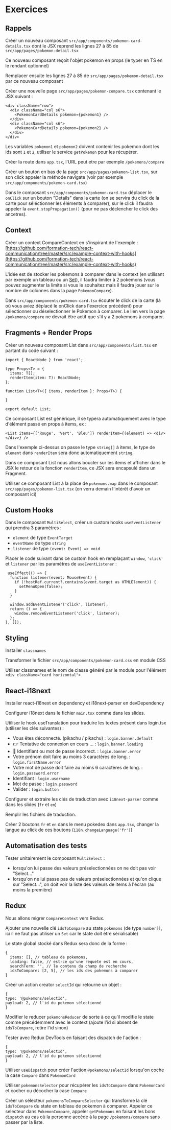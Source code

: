 # Exercices

## Rappels

Créer un nouveau composant `src/app/components/pokemon-card-details.tsx` dont le JSX reprend les lignes 27 à 85
de `src/app/pages/pokemon-detail.tsx`

Ce nouveau composant reçoit l'objet pokemon en props (le typer en TS en le rendant optionnel)

Remplacer ensuite les lignes 27 à 85 de `src/app/pages/pokemon-detail.tsx` par ce nouveau composant

Créer une nouvelle page `src/app/pages/pokemon-compare.tsx` contenant le JSX suivant :

```
<div className="row">
  <div className="col s6">
  	<PokemonCardDetails pokemon={pokemon1} />
  </div>
  <div className="col s6">
  	<PokemonCardDetails pokemon={pokemon2} />
  </div>
</div>
```

Les variables `pokemon1` et `pokemon2` doivent contenir les pokemon dont les ids sont `1` et `2`, utiliser le
service `getPokemon` pour les récupérer.

Créer la route dans `app.tsx`, l'URL peut etre par exemple `/pokemons/compare`

Créer un bouton en bas de la page `src/app/pages/pokemon-list.tsx`, sur son click appeler la méthode navigate (voir par
exemple `src/app/components/pokemon-card.tsx`)

Dans le composant `src/app/components/pokemon-card.tsx` déplacer le `onClick` sur un bouton "Details" dans la carte (on
se servira du click de la carte pour séléctionner les éléments à comparer), sur le click il faudra appeler
la `event.stopPropagation()` (pour ne pas déclencher le click des ancetres).

## Context

Créer un context CompareContext en s'inspirant de l'exemple :
[https://github.com/formation-tech/react-communication/tree/master/src/example-context-with-hooks](https://github.com/formation-tech/react-communication/tree/master/src/example-context-with-hooks)

L'idée est de stocker les pokemons à comparer dans le context (en utilisant par exemple un tableau ou un [Set](https://developer.mozilla.org/en-US/docs/Web/JavaScript/Reference/Global_Objects/Set/has)), il faudra limiter à 2 pokemons (vous pouvez augmenter la limite si vous le souhaitez mais il faudra jouer sur le nombre de colonnes dans la page `PokemonCompare`).

Dans `src/app/components/pokemon-card.tsx` écouter le click de la carte (là où vous aviez déplacé le onClick dans l'exercice précédent) pour sélectionner ou déselectionner le Pokemon à comparer. Le lien vers la page `/pokemons/compare` ne devrait être actif que s'il y a 2 pokemons à comparer.

## Fragments + Render Props

Créer un nouveau composant List dans `src/app/components/list.tsx` en partant du code suivant :

```
import { ReactNode } from 'react';

type Props<T> = {
  items: T[];
  renderItem(item: T): ReactNode;
};

function List<T>({ items, renderItem }: Props<T>) {

}

export default List;
```

Ce composant List est générique, il se typera automatiquement avec le type d'élément passé en props à items, ex :

```
<List items={['Rouge', 'Vert', 'Bleu']} renderItem={(element) => <div></div>} />
````

Dans l'exemple ci-dessus on passe le type `string[]` à items, le type de `element` dans `renderItem` sera donc automatiquement `string`.

Dans ce composant List nous allons boucler sur les items et afficher dans le JSX le retour de la fonction `renderItem`, ce JSX sera encapsulé dans un Fragment.

Utiliser ce composant List à la place de `pokemons.map` dans le composant `src/app/pages/pokemon-list.tsx` (on verra demain l'intérêt d'avoir un composant ici)


## Custom Hooks

Dans le composant `MultiSelect`, créer un custom hooks `useEventListener` qui prendra 3 paramètres :
- `element` de type `EventTarget`
- `eventName` de type `string`
- `listener` de type `(event: Event) => void`

Placer le code suivant dans ce custom hook en remplaçant `window`, `'click'` et `listener` par les paramètres de `useEventListener` :

```
 useEffect(() => {
  function listener(event: MouseEvent) {
    if (!hostRef.current?.contains(event.target as HTMLElement)) {
      setMenuOpen(false);
    }
  }

  window.addEventListener('click', listener);
  return () => {
    window.removeEventListener('click', listener);
  };
}, []);
```

## Styling

Installer `classnames`

Transformer le fichier `src/app/components/pokemon-card.css` en module CSS

Utiliser classnames et le nom de classe généré par le module pour l'élément `<div className="card horizontal">`

## React-i18next

Installer react-i18next en dependency et i18next-parser en devDependency

Configurer i18next dans le fichier `main.tsx` comme dans les slides.

Utiliser le hook useTranslation pour traduire les textes présent dans login.tsx (utiliser les clés suivantes) :
- Vous êtes déconnecté. (pikachu / pikachu) : `login.banner.default`
- 👉 Tentative de connexion en cours ... : `login.banner.loading`
- 🔐 Identifiant ou mot de passe incorrect. : `login.banner.error`
- Votre prénom doit faire au moins 3 caractères de long. : `login.firstName.error`
- Votre mot de passe doit faire au moins 6 caractères de long. : `login.password.error`
- Identifiant : `login.username`
- Mot de passe : `login.password`
- Valider : `login.button`

Configurer et extraire les clés de traduction avec `i18next-parser` comme dans les slides (`fr` et `en`)

Remplir les fichiers de traduction.

Créer 2 boutons `fr` et `en` dans le menu pokedex dans `app.tsx`, changer la langue au click de ces boutons (`i18n.changeLanguage('fr')`)

## Automatisation des tests

Tester unitairement le composant `MultiSelect` :
- lorsqu'on lui passe des valeurs préselectionnées on ne doit pas voir "Select..."
- lorsqu'on ne lui passe pas de valeurs préselectionnées et qu'on clique sur "Select...", on doit voir la liste des valeurs de items à l'écran (au moins la première)

## Redux

Nous allons migrer `CompareContext` vers Redux.

Ajouter une nouvelle clé `idsToCompare` au state `pokemons` (de type `number[]`, ici il ne faut pas utiliser un `Set` car le state doit être sérialisable)

Le state global stocké dans Redux sera donc de la forme :
```
{
  items: [], // tableau de pokemons,
  loading: false, // est-ce qu'une requete est en cours,
  searchTerm: '', // le contenu du champ de recherche
  idsToCompare: [2, 5], // les ids des pokemons à comparer
}
```

Créer un action creator `selectId` qui retourne un objet :

```
{
type: '@pokemons/selectId',
payload: 2, // l'id du pokemon sélectionné
}
```

Modifier le reducer `pokemonsReducer` de sorte à ce qu'il modifie le state comme précédemment avec le context (ajoute l'id si absent de `idsToCompare`, retire l'id sinon)

Tester avec Redux DevTools en faisant des dispatch de l'action :

```
{
type: '@pokemons/selectId',
payload: 2, // l'id du pokemon sélectionné
}
```

Utiliser `useDispatch` pour créer l'action `@pokemons/selectId` lorsqu'on coche la case `Compare` dans `PokemonCard`

Utiliser `pokemonsSelector` pour récupérer les `idsToCompare` dans `PokemonCard` et cocher ou décocher la case `Compare`

Créer un sélecteur `pokemonsToCompareSelector` qui transforme la clé `idsToCompare` du state en tableau de pokemon à comparer. Appeler ce selecteur dans `PokemonCompare`, appeler `getPokemons` en faisant les bons `dispatch` au cas où la personne accède à la page `/pokemons/compare` sans passer par la liste.
